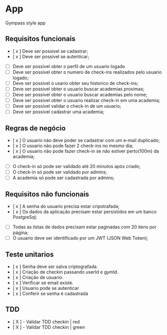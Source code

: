 # App

Gympass style app

## Requisitos funcionais

- [ x ] Deve ser possivel se cadastrar;
- [ x ] Deve ser possivel se autenticar;
- [ ] Deve ser possivel obter o perfil de um usuario logado
- [ ] Deve ser possivel obter o numero de check-ins realizados pelo usuario logado;
- [ ] Deve ser possivel o usario obter seu historico de check-ins;
- [ ] Deve ser possivel obter o usuario buscar academias proximas;
- [ ] Deve ser possivel obter o usuario buscar academias pelo nome;
- [ ] Deve ser possivel obter o usuario realizar check-in em uma academia;
- [ ] Deve ser possivel validar o check-in de um usuario;
- [ ] Deve ser possivel cadastrar uma academia;

## Regras de negócio

- [ x ] O usuario não deve poder se cadastrar com um e-mail duplicado;
- [ x ] O usuario não pode fazer 2 check-ins no mesmo dia;
- [ x ] O usuario não pode fazer check-in se não estiver perto(100m) da academia;
- [ ] O check-in só pode ser validado até 20 minutos após criado;
- [ ] O check-in só pode ser validado por admins;
- [ ] A academia só pode ser cadastrada por admins;

## Requisitos não funcionais

- [ x ] A senha do usuario precisa estar cripotrafada;
- [ x ] Os dados da aplicação precisam estar persistidos em um banco PostgreSql;
- [ ] Todas as listas de dados precisam estar paginadas com 20 itens por página;
- [ ] O usuario deve ser identificado por um JWT (JSON Web Token);

## Teste unitarios

- [ x ] Senha deve ser salva criptografada.
- [ x ] Criação de checkin passando userId e gymId.
- [ x ] Criação de usuario.
- [ x ] Verificar se email existe.
- [ x ] Usuario pode se autenticar
- [ x ] Conferir se senha é cadastrada

## TDD

- [ X ] - Validar TDD checkin | red
- [ X ] - Validar TDD checkin | green

